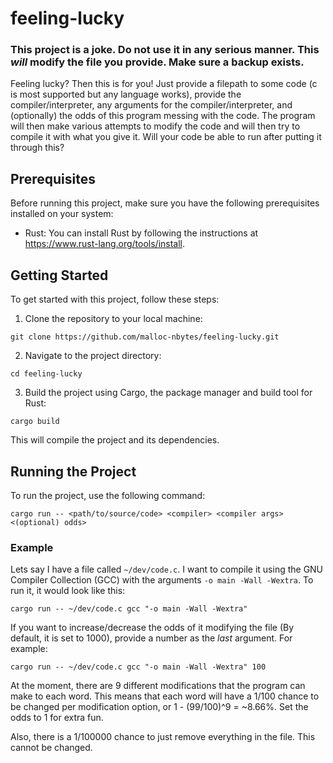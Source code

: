# feeling-lucky

### This project is a joke. Do not use it in any serious manner. This ___will___ modify the file you provide. Make sure a backup exists.
Feeling lucky? Then this is for you! Just provide a filepath to some code (c is most supported but any language works), provide the compiler/interpreter, any arguments for the compiler/interpreter, and (optionally) the odds of this program messing with the code. The program will then make various attempts to modify the code and will then try to compile it with what you give it. Will your code be able to run after putting it through this?

## Prerequisites
Before running this project, make sure you have the following prerequisites installed on your system:

* Rust: You can install Rust by following the instructions at https://www.rust-lang.org/tools/install.

## Getting Started
To get started with this project, follow these steps:

1. Clone the repository to your local machine:
```
git clone https://github.com/malloc-nbytes/feeling-lucky.git
```
2. Navigate to the project directory:
```
cd feeling-lucky
```
3. Build the project using Cargo, the package manager and build tool for Rust:
```
cargo build
```
This will compile the project and its dependencies.

## Running the Project
To run the project, use the following command:
```
cargo run -- <path/to/source/code> <compiler> <compiler args> <(optional) odds>
```

### Example
Lets say I have a file called `~/dev/code.c`. I want to compile it using the GNU Compiler Collection (GCC) with the arguments `-o main -Wall -Wextra`.
To run it, it would look like this:
```
cargo run -- ~/dev/code.c gcc "-o main -Wall -Wextra"
```
If you want to increase/decrease the odds of it modifying the file (By default, it is set to 1000), provide a number as the _last_ argument. For example:
```
cargo run -- ~/dev/code.c gcc "-o main -Wall -Wextra" 100
```
At the moment, there are 9 different modifications that the program can make to each word. This means that each word will have a 1/100 chance to be changed per modification option, or 1 - (99/100)^9 = ~8.66%. Set the odds to 1 for extra fun.

Also, there is a 1/100000 chance to just remove everything in the file. This cannot be changed.
